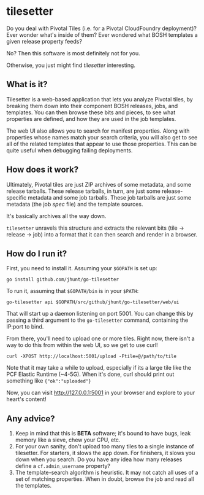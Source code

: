 tilesetter
==========

Do you deal with Pivotal Tiles (i.e. for a Pivotal CloudFoundry
deployment)?  Ever wonder what's inside of them?  Ever wondered
what BOSH templates a given release property feeds?

No?  Then this software is most definitely not for you.

Otherwise, you just might find _tilesetter_ interesting.

What is it?
-----------

Tilesetter is a web-based application that lets you analyze
Pivotal tiles, by breaking them down into their component BOSH
releases, jobs, and templates.  You can then browse these bits and
pieces, to see what properties are defined, and how they are used
in the job templates.

The web UI also allows you to search for manifest properties.
Along with properties whose names match your search criteria, you
will also get to see all of the related templates that appear to
use those properties.  This can be quite useful when debugging
failing deployments.

How does it work?
-----------------

Ultimately, Pivotal tiles are just ZIP archives of some metadata,
and some release tarballs.  These release tarballs, in turn, are
just some release-specific metadata and some job tarballs.  These
job tarballs are just some metadata (the job _spec_ file) and the
template sources.

It's basically archives all the way down.

`tilesetter` unravels this structure and extracts the relevant
bits (tile &rarr; release &rarr; job) into a format that it can
then search and render in a browser.

How do I run it?
----------------

First, you need to install it.  Assuming your `$GOPATH` is set up:

```
go install github.com/jhunt/go-tilesetter
```

To run it, assuming that `$GOPATH/bin` is in your `$PATH`:

```
go-tilesetter api $GOPATH/src/github/jhunt/go-tilesetter/web/ui
```

That will start up a daemon listening on port 5001.  You can
change this by passing a third argument to the `go-tilesetter`
command, containing the IP:port to bind.

From there, you'll need to upload one or more tiles.  Right now,
there isn't a way to do this from within the web UI, so we get to
use curl!

```
curl -XPOST http://localhost:5001/upload -Ftile=@/path/to/tile
```

Note that it may take a while to upload, especially if its a large
tile like the PCF Elastic Runtime (~4-5G).  When it's done, curl
should print out something like `{"ok":"uploaded"}`

Now, you can visit http://127.0.0.1:5001 in your browser and
explore to your heart's content!

Any advice?
-----------

1. Keep in mind that this is **BETA** software; it's bound to have
   bugs, leak memory like a sieve, chew your CPU, etc.
2. For your own sanity, don't upload too many tiles to a single
   instance of tilesetter.  For starters, it slows the app down.
   For finishers, it slows you down when you search.  Do you have
   any idea how many releases define a `cf.admin_username`
   property?
3. The template-search algorithm is heuristic.  It may not catch
   all uses of a set of matching properties.  When in doubt,
   browse the job and read all the templates.

